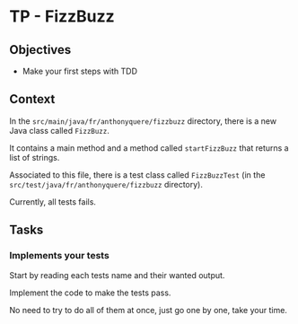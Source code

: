 # TP - FizzBuzz

## Objectives
- Make your first steps with TDD

## Context
In the `src/main/java/fr/anthonyquere/fizzbuzz` directory, there is a new Java class called `FizzBuzz`.

It contains a main method and a method called `startFizzBuzz` that returns a list of strings.

Associated to this file, there is a test class called `FizzBuzzTest` (in the `src/test/java/fr/anthonyquere/fizzbuzz` directory).

Currently, all tests fails.

## Tasks
### Implements your tests
Start by reading each tests name and their wanted output.

Implement the code to make the tests pass.

No need to try to do all of them at once, just go one by one, take your time.

